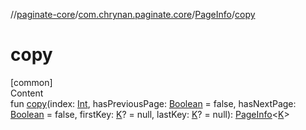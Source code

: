//[paginate-core](../../index.md)/[com.chrynan.paginate.core](../index.md)/[PageInfo](index.md)/[copy](copy.md)



# copy  
[common]  
Content  
fun [copy](copy.md)(index: [Int](https://kotlinlang.org/api/latest/jvm/stdlib/kotlin/-int/index.html), hasPreviousPage: [Boolean](https://kotlinlang.org/api/latest/jvm/stdlib/kotlin/-boolean/index.html) = false, hasNextPage: [Boolean](https://kotlinlang.org/api/latest/jvm/stdlib/kotlin/-boolean/index.html) = false, firstKey: [K](index.md)? = null, lastKey: [K](index.md)? = null): [PageInfo](index.md)<[K](index.md)>  



